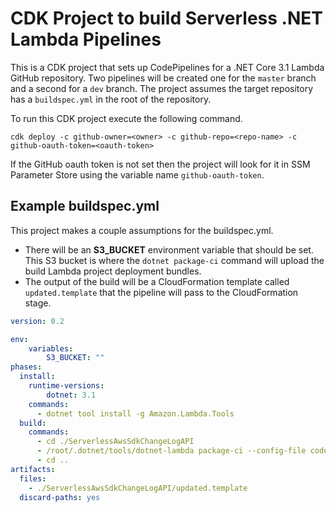 # CDK Project to build Serverless .NET Lambda Pipelines

This is a CDK project that sets up CodePipelines for a .NET Core 3.1 Lambda GitHub repository.
Two pipelines will be created one for the `master` branch and a second for a `dev` branch. The project assumes
the target repository has a `buildspec.yml` in the root of the repository.

To run this CDK project execute the following command.

`cdk deploy -c github-owner=<owner> -c github-repo=<repo-name> -c github-oauth-token=<oauth-token>`

If the GitHub oauth token is not set then the project will look for it in SSM Parameter Store using the variable name `github-oauth-token`.

## Example buildspec.yml

This project makes a couple assumptions for the buildspec.yml.
* There will be an **S3_BUCKET** environment variable that should be set. This S3 bucket is where the `dotnet package-ci` 
command will upload the build Lambda project deployment bundles.
* The output of the build will be a CloudFormation template called `updated.template` that the pipeline will pass to the 
CloudFormation stage. 

```yaml
version: 0.2

env:
    variables:
        S3_BUCKET: ""
phases:
  install:
    runtime-versions:
        dotnet: 3.1    
    commands:
      - dotnet tool install -g Amazon.Lambda.Tools
  build:
    commands:
      - cd ./ServerlessAwsSdkChangeLogAPI
      - /root/.dotnet/tools/dotnet-lambda package-ci --config-file codebuild-defaults.json --serverless-template serverless.template --output-template updated.template --s3-bucket $S3_BUCKET --s3-prefix ServerlessAwsSdkChangeLogAPIPackageCIArtifacts/
      - cd ..
artifacts:
  files:
    - ./ServerlessAwsSdkChangeLogAPI/updated.template
  discard-paths: yes
```